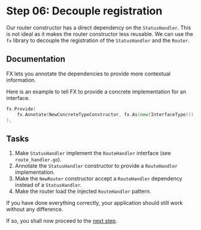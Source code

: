 # Step 06: Decouple registration

Our router constructor has a direct dependency on the `StatusHandler`. This is not ideal as it makes the router constructor less reusable. We can use the `fx` library to decouple the registration of the `StatusHandler` and the `Router`.

## Documentation

FX lets you annotate the dependencies to provide more contextual information.

Here is an example to tell FX to provide a concrete implementation for an interface.

```go
fx.Provide(
    fx.Annotate(NewConcreteTypeConstructor, fx.As(new(InterfaceType))),
),
```

## Tasks

1. Make `StatusHandler` implement the `RouteHandler` interface (see `route_handler.go`).
2. Annotate the `StatusHandler` constructor to provide a `RouteHandler` implementation.
3. Make the `NewRouter` constructor accept a `RouteHandler` dependency instead of a `StatusHandler`.
4. Make the router load the injected `RouteHandler` pattern.

If you have done everything correctly, your application should still work without any difference.

If so, you shall now proceed to the [next step](../step-08/README.md).